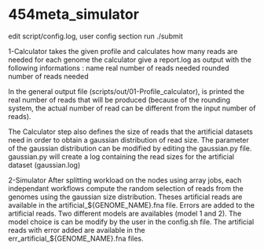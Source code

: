 # 454meta_simulator

edit script/config.log, user config section
run ./submit

1-Calculator
takes the given profile and calculates how many reads are needed for each genome
the calculator give a report.log as output with the following informations :
name    real number of reads needed     rounded number of reads needed

In the general output file (scripts/out/01-Profile_calculator), is printed the real number of reads that will be produced (because of the rounding system, the actual number of read can be different from the input number of reads).

The Calculator step also defines the size of reads that the artificial datasets need in order to obtain a gaussian distribution of read size. The parameter of the gaussian distribution can be modified by editing the gaussian.py file. 
gaussian.py will create a log containing the read sizes for the artificial dataset (gaussian.log)

2-Simulator
After splitting workload on the nodes using array jobs, each independant workflows compute the random selection of reads from the genomes using the gaussian size distribution. Theses artificial reads are available in the artificial_${GENOME_NAME}.fna file. 
Errors are added to the artificial reads. Two different models are availables (model 1 and 2). The model choice is can be modify by the user in the config.sh file. 
The artificial reads with error added are available in the err_artificial_${GENOME_NAME}.fna files.

